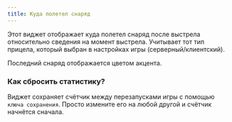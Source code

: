 ```yaml
---
title: Куда полетел снаряд
---
```


Этот виджет отображает куда полетел снаряд после выстрела относительно сведения на момент выстрела. Учитывает тот тип прицела, который выбран в настройках игры (серверный/клиентский).

Последний снаряд отображается цветом акцента.

### Как сбросить статистику?
Виджет сохраняет счётчик между перезапусками игры с помощью `ключа сохранения`. Просто измените его на любой другой и счётчик начнётся сначала.
